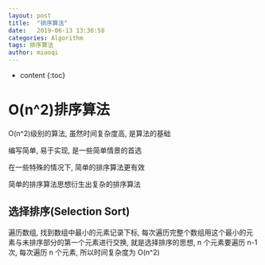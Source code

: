 ```yaml
---
layout: post
title:  "排序算法"
date:   2019-06-13 13:36:58
categories: Algorithm
tags: 排序算法
author: miaoqi
---
```


* content
{:toc} 
# O(n^2)排序算法

O(n^2)级别的算法, 虽然时间复杂度高, 是算法的基础

编写简单, 易于实现, 是一些简单情景的首选

在一些特殊的情况下, 简单的排序算法更有效

简单的排序算法思想衍生出复杂的排序算法

## 选择排序(Selection Sort)

遍历数组, 找到数组中最小的元素记录下标, 每次遍历完整个数组用这个最小的元素与未排序部分的第一个元素进行交换, 就是选择排序的思想, n 个元素要遍历 n-1 次, 每次遍历 n 个元素, 所以时间复杂度为 O(n^2)